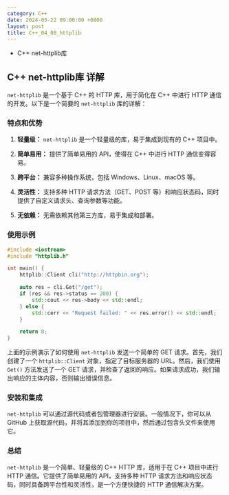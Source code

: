 ```yaml
---
category: C++
date: 2024-05-22 09:00:00 +0800
layout: post
title: C++_04_08_httplib
---
```


+ C++ net-httplib库

## C++ net-httplib库 详解

`net-httplib` 是一个基于 C++ 的 HTTP 库，用于简化在 C++ 中进行 HTTP 通信的开发。以下是一个简要的 `net-httplib` 库的详解：

### 特点和优势

1. **轻量级：** `net-httplib` 是一个轻量级的库，易于集成到现有的 C++ 项目中。
  
2. **简单易用：** 提供了简单易用的 API，使得在 C++ 中进行 HTTP 通信变得容易。

3. **跨平台：** 兼容多种操作系统，包括 Windows、Linux、macOS 等。

4. **灵活性：** 支持多种 HTTP 请求方法（GET、POST 等）和响应状态码，同时提供了自定义请求头、查询参数等功能。

5. **无依赖：** 无需依赖其他第三方库，易于集成和部署。

### 使用示例

```cpp
#include <iostream>
#include "httplib.h"

int main() {
    httplib::Client cli("http://httpbin.org");

    auto res = cli.Get("/get");
    if (res && res->status == 200) {
        std::cout << res->body << std::endl;
    } else {
        std::cerr << "Request failed: " << res.error() << std::endl;
    }

    return 0;
}
```

上面的示例演示了如何使用 `net-httplib` 发送一个简单的 GET 请求。首先，我们创建了一个 `httplib::Client` 对象，指定了目标服务器的 URL。然后，我们使用 `Get()` 方法发送了一个 GET 请求，并检查了返回的响应。如果请求成功，我们输出响应的主体内容，否则输出错误信息。

### 安装和集成

`net-httplib` 可以通过源代码或者包管理器进行安装。一般情况下，你可以从 GitHub 上获取源代码，并将其添加到你的项目中，然后通过包含头文件来使用它。

### 总结

`net-httplib` 是一个简单、轻量级的 C++ HTTP 库，适用于在 C++ 项目中进行 HTTP 通信。它提供了简单易用的 API，支持多种 HTTP 请求方法和响应状态码，同时具备跨平台性和灵活性，是一个方便快捷的 HTTP 通信解决方案。